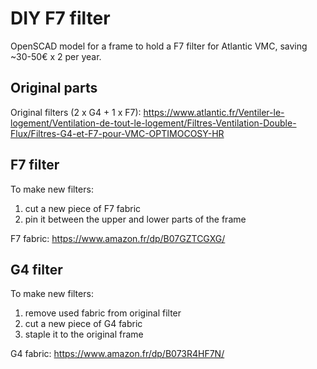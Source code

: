 # DIY F7 filter

OpenSCAD model for a frame to hold a F7 filter for Atlantic VMC, saving ~30-50€ x 2 per year.

## Original parts

Original filters (2 x G4 + 1 x F7): https://www.atlantic.fr/Ventiler-le-logement/Ventilation-de-tout-le-logement/Filtres-Ventilation-Double-Flux/Filtres-G4-et-F7-pour-VMC-OPTIMOCOSY-HR

## F7 filter

To make new filters:

1. cut a new piece of F7 fabric
2. pin it between the upper and lower parts of the frame

F7 fabric: https://www.amazon.fr/dp/B07GZTCGXG/

## G4 filter

To make new filters:

1. remove used fabric from original filter
2. cut a new piece of G4 fabric
3. staple it to the original frame

G4 fabric: https://www.amazon.fr/dp/B073R4HF7N/
